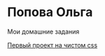 
# Попова Ольга
Мои домашние задания

[Первый проект на чистом css](https://olia12.github.io/first_css_project/ "Описание")
